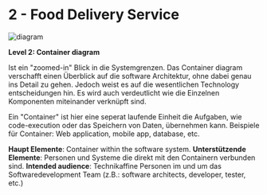 # 2 - Food Delivery Service

![diagram](https://www.plantuml.com/plantuml/svg/0/XLLDRnen4Br7od-OSgX0Ik7IKqyXX7nK8TcoH55FoEmEuDPhR_qHGgl-zuxjtMNvY9f3P7izxxrvCsCkZMNQkaASdttWCXCkHrXRMvelWu5cc_wAsxLRE8CwKzAYjFrC5GEMQyxagt2b6um-Vqe4a_PvyZ0GpAAnT3GVqMt69Uf-6S3Fpnw6tv-UP_EN-zdT_65yEtwyxlRyUOBQADdDdB6gG7q1dL6rxD1w26Nu3fkr0gLpsi1IgHoSuN85TerGg0KN2AmiwG9iS66unNwdrq1hqiIS9eq4E6qsa5gsN4OIuvTGOB50xL7CrbWiWDd0i0EWBPqLJB8LcafFe4f3m7pyPhibsnPar2rviM5RWa_Y0LGddf7kePPC01dxoZEad3IKMcLeGbuLnX7sJaayt4ze4dG5hlZPKqqgiQqaw8Op5vNy2s0o1_RAk61a9BVRGDhGNYadSwQttMLETpittlnh5FmLzHRIAB_JWp_dPq1_JTsxL8XXMLB42ow0Le9dp78bEq4pospWdMBkta8DX50R0tKR6B1LlMEvbHI46fJjqyJgHwP9x0JQUCGRuQoDNJIMR27m0BqKZ8olUgff9qx5BsWaohMIQ4uGif8JuXNBVYBf7oRtdk1HvTZ_OK9AuxUIl3R--8xsdfS9uVkpjW24Ml7i0kB0UUAOQR6hdmVAQvUj9ZQwTa9DlY2QQsRPWXdqb8aoTgKn_VRWTwbLkfMtRx4bMLGN7zQSFkXjx87CQOrLUm3DKB5BF_wVecZDQLFWn1jPJmDiwCK8kSzcILh7xqUsQtOYk1NJ7jre_6HlzgXYMhdL-bXdk7qyYd74ABwUi4QlhsJl8Fx4kALRcH6dvB-FKpu54Gf4_PxJkwLL0HzXeybRtu4-vElrrUXOV6rjJFcPz8QxwTFZuCZMbfd_kzu4pP-ZkDQZcr8tLmc1AtEsavWuimQfB5zMxKlTaqxQ6WZksAczLpUYxu5KwFUoVWdZYqMeV_thurCxB5zBxXH_EI9ewXZCzS67NTDqwHGpf75gYlPUGBivtukvf7J2pze_)

**Level 2: Container diagram**

Ist ein "zoomed-in" Blick in die Systemgrenzen.
Das Container diagram verschafft einen Überblick auf die software Architektur, ohne dabei genau ins Detail zu gehen. Jedoch weist es auf die wesentlichen Technology entscheidungen hin.
Es wird auch verdeutlicht wie die Einzelnen Komponenten miteinander verknüpft sind.


Ein "Container" ist hier eine seperat laufende Einheit die Aufgaben, wie code-execution oder das Speichern von Daten, übernehmen kann.
Beispiele für Container: Web application, mobile app, database, etc.

**Haupt Elemente**: Container within the software system.
**Unterstützende Elemente**: Personen und Systeme die direkt mit den Containern verbunden sind.
**Intended audience**: Technikaffine Personen im und um das Softwaredevelopment Team (z.B.: software architects, developer, tester, etc.)

